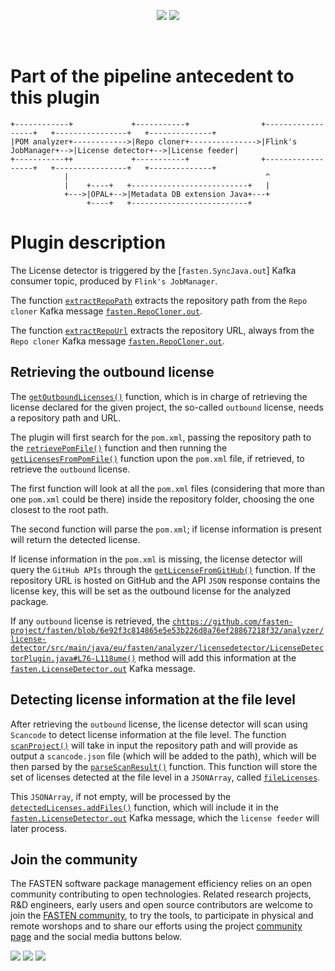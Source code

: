 <!--
<p align="center">
    <img src="https://user-images.githubusercontent.com/45048351/91091340-1c578200-e65f-11ea-9c5d-597fbbe4ba41.jpg">
</p>
<br/>
-->
<p align="center">
    <a href="https://github.com/fasten-project/fasten/actions" alt="GitHub Workflow Status">
        <img src="https://img.shields.io/github/workflow/status/fasten-project/fasten/Java%20CI?logo=GitHub%20Actions&logoColor=white&style=for-the-badge" /></a>
    <!-- Here should be a link to Maven repo and version should be pulled from there. -->
    <a href="https://github.com/fasten-project/fasten/" alt="GitHub Workflow Status">
                <img src="https://img.shields.io/maven-central/v/fasten/graph?label=version&logo=Apache%20Maven&style=for-the-badge" /></a>
</p>
<br/>

# Part of the pipeline antecedent to this plugin

```
+------------+             +-----------+                +------------------+   +----------------+   +--------------+
|POM analyzer+------------>|Repo cloner+--------------->|Flink's JobManager+-->|License detector+-->|License feeder|
+-----------++             +-----------+                +------------------+   +----------------+   +--------------+
            |                                            ^
            |    +----+   +--------------------------+   |
            +--->|OPAL+-->|Metadata DB extension Java+---+
                 +----+   +--------------------------+
```

# Plugin description

The License detector is triggered by the [`fasten.SyncJava.out`] Kafka consumer topic, produced by `Flink's JobManager`.

The function [`extractRepoPath`](https://github.com/fasten-project/fasten/blob/endocode/compliancePlugin/analyzer/license-detector/src/main/java/eu/fasten/analyzer/licensedetector/LicenseDetectorPlugin.java#L294-L314) extracts the repository path from the `Repo cloner` Kafka message [`fasten.RepoCloner.out`](https://github.com/fasten-project/fasten/wiki/Kafka-Topics#fastenrepocloner).

The function [`extractRepoUrl`](https://github.com/fasten-project/fasten/blob/endocode/compliancePlugin/analyzer/license-detector/src/main/java/eu/fasten/analyzer/licensedetector/LicenseDetectorPlugin.java#L316-L332) extracts the repository URL, always from the `Repo cloner` Kafka message [`fasten.RepoCloner.out`](https://github.com/fasten-project/fasten/wiki/Kafka-Topics#fastenrepocloner).

## Retrieving the outbound license 

The [`getOutboundLicenses()`](https://github.com/fasten-project/fasten/blob/endocode/compliancePlugin/analyzer/license-detector/src/main/java/eu/fasten/analyzer/licensedetector/LicenseDetectorPlugin.java#L120-L163) function, which is in charge of retrieving the license declared for the given project, the so-called `outbound` license, needs a repository path and URL.

The plugin will first search for the `pom.xml`, passing the repository path to the [`retrievePomFile()`](https://github.com/fasten-project/fasten/blob/endocode/compliancePlugin/analyzer/license-detector/src/main/java/eu/fasten/analyzer/licensedetector/LicenseDetectorPlugin.java#L334-L370) function and then running the [`getLicensesFromPomFile()`](https://github.com/fasten-project/fasten/blob/endocode/compliancePlugin/analyzer/license-detector/src/main/java/eu/fasten/analyzer/licensedetector/LicenseDetectorPlugin.java#L165-L214) function upon the `pom.xml` file, if retrieved, to retrieve the `outbound` license. 

The first function will look at all the `pom.xml` files (considering that more than one `pom.xml` could be there) inside the repository folder, choosing the one closest to the root path.

The second function will parse the `pom.xml`; if license information is present will return the detected license.

If license information in the `pom.xml` is missing, the license detector will query the `GitHub APIs` through the [`getLicenseFromGitHub()`](https://github.com/fasten-project/fasten/blob/6e92f3c814865e5e53b226d8a76ef28867218f32/analyzer/license-detector/src/main/java/eu/fasten/analyzer/licensedetector/LicenseDetectorPlugin.java#L215-L292) function. If the repository URL is hosted on GitHub and the API `JSON` response contains the license key, this will be set as the outbound license for the analyzed package.

If any `outbound` license is retrieved, the [`chttps://github.com/fasten-project/fasten/blob/6e92f3c814865e5e53b226d8a76ef28867218f32/analyzer/license-detector/src/main/java/eu/fasten/analyzer/licensedetector/LicenseDetectorPlugin.java#L76-L118ume()`](url) method will add this information at the [`fasten.LicenseDetector.out`](https://github.com/fasten-project/fasten/wiki/Kafka-Topics#fastenlicensedetector) Kafka message.


## Detecting license information at the file level

After retrieving the `outbound` license, the license detector will scan using `Scancode` to detect license information at the file level. The function [`scanProject()`](https://github.com/fasten-project/fasten/blob/6e92f3c814865e5e53b226d8a76ef28867218f32/analyzer/license-detector/src/main/java/eu/fasten/analyzer/licensedetector/LicenseDetectorPlugin.java#L371-L440) will take in input the repository path and will provide as output  a `scancode.json` file (which will be added to the path), which will be then parsed by the [`parseScanResult()`](https://github.com/fasten-project/fasten/blob/6e92f3c814865e5e53b226d8a76ef28867218f32/analyzer/license-detector/src/main/java/eu/fasten/analyzer/licensedetector/LicenseDetectorPlugin.java#L441-L470) function. This function will store the set of licenses detected at the file level in a `JSONArray`, called [`fileLicenses`](https://github.com/fasten-project/fasten/blob/6e92f3c814865e5e53b226d8a76ef28867218f32/analyzer/license-detector/src/main/java/eu/fasten/analyzer/licensedetector/LicenseDetectorPlugin.java#L106-L112). 

This `JSONArray`, if not empty, will be processed by the [`detectedLicenses.addFiles()`](https://github.com/fasten-project/fasten/blob/6e92f3c814865e5e53b226d8a76ef28867218f32/core/src/main/java/eu/fasten/core/data/metadatadb/license/DetectedLicenses.java#L31-L33
) function, which will include it in the [`fasten.LicenseDetector.out`](https://github.com/fasten-project/fasten/wiki/Kafka-Topics#fastenlicensedetector) Kafka message, which the `license feeder` will later process.
























<!-- TODO Provide description -->

<!-- TODO Shall we provide an example that can be manually triggered?

## Arguments

## Usage

1. (Optional) When using a custom Kubernetes namespace, make sure to create it first:
    ```bash
    kubectl create namespace myownnamespace
    ``` 

1. (Optional) Install [Kafka](https://github.com/bitnami/charts/tree/master/bitnami/kafka) in your cluster:
    ```bash
    helm repo add bitnami https://charts.bitnami.com/bitnami
    helm install \
        --set service.type=LoadBalancer \
        --set externalAccess.enabled=true \
        fasten-kafka-instance \
        bitnami/kafka
    ```
    -
        This plugin sends the license report back to Kafka using
        its default
        Helm chart
        address.
        \
        If you need to use your own Kafka instance,
        please set its address
        [here](https://github.com/fasten-project/fasten/blob/d42f3ec828d0e6c0663e7db566b0b18df2b0d5a7/analyzer/compliance-analyzer/src/main/resources/k8s/qmstr/job.yaml#L39).
    -
        Make sure to add:
        ```
        --namespace myownnamespace
        ```
        when using a custom Kubernetes namespace.

1. Start the plugin specifying the path to the cluster credentials file as an environment variable:
    
   1. From the FASTEN server:
        1.  When using the Kafka instance installed in the cluster in step 1,
            first retrieve its public IP with:
            ```bash
            export KAFKA_ADDRESS=$(kubectl get svc fasten-kafka-instance -o jsonpath='{.status.loadBalancer.ingress[0].ip}')
            ```
        1. Start the plugin using the FASTEN server JAR (from the project root):
            ```bash
            java \
                -jar docker/server/server-0.0.1-SNAPSHOT-with-dependencies.jar \
                --kafka_server ${KAFKA_ADDRESS}:9092 \
                --plugin_dir $(pwd)/docker/plugins \
                --plugin_list LicenseDetector \
                --topic LicenseDetector=fasten.RepoCloner.out
            ```
       
   1. As a standalone Maven plugin:
       ```bash
       # Example: from the FASTEN root folder
       mvn \
         -DclusterCredentials=path/to/cluster/credentials.json \
         clean install exec:java \
         -f analyzer/license-detector/pom.xml \
         -Dexec.args="--repository analyzer/license-detector/dummyKafkaTopic.json"
       ```
       -
           This demo simulates a Kafka message consumption by reading the [`dummyKafkaTopic.json` file](dummyKafkaTopic.json).
       -
           Upon consuming the message, the plugin starts Quartermaster, that will build and analyze the specified repository.
       -
           Make sure to include the Kubernetes namespace when using a custom one:
           ```
           -Dexec.args="--repository analyzer/license-detector/dummyKafkaTopic.json --namespace myownnamespace"
           ```


The plugin then generates a [`fasten.qmstr.*` Kafka message](https://github.com/fasten-project/fasten/wiki/Kafka-Topics#fastenqmstr).

## Extra

<details>
<summary>Metadata visualization</summary>

Here are the necessary steps needed to visualize the detected metadata stored in our graph database.

<p align="center">
    <img src="https://raw.githubusercontent.com/fullsushidev/qmstr/master/doc/static/img/qmstr-plugin.gif">
</p>
  
1. Wait for the build and analysis phases to be over:
    ```bash
    kubectl logs --follow $(kubectl get pods --selector job-name=qmstr -o=name) qmstr-client
    ```

1. Forward two local ports to the following two ports on the DGraph Pod:
    ```bash
    kubectl port-forward $(kubectl get pods --selector job-name=qmstr -o=name) 8000:8000
    ```
    ```bash
    kubectl port-forward $(kubectl get pods --selector job-name=qmstr -o=name) 8080:8080
    ```

1. Open [localhost:8000/?latest](http://localhost:8000/?latest) in your browser.

1. Click on "Continue":
    <p align="center">
        <img src="https://user-images.githubusercontent.com/45048351/92643192-0649f280-f2ea-11ea-842d-ee9612f54f7c.png" alt="DGraph login page" width="75%"/>
    </p>

1. Navigate to the "Console" page.

1. You should now be able to query the database:  
    ```graphql
    {
        PackageNodes(func: has(packageNodeType)) @recurse(loop: true, depth: 3) {
            uid
            name
            version
            packageNodeType
            targets
            additionalInfo
            buildConfig
            diagnosticInfo
            timestamp
        }
    
        FileNodes(func: has(fileNodeType)) @recurse(loop: true, depth: 3) {
            uid
            fileNodeType
            path
            name
            fileData
            timestamp
            derivedFrom
            dependencies
        }
    
        FileDataNodes(func: has(fileDataNodeType)) @recurse(loop: true, depth: 3) {
            uid
            fileDataNodeType
            hash
            additionalInfo
            diagnosticInfo
        }
    
        InfoNodes(func: has(infoNodeType)) @recurse(loop: true, depth: 3) {
            uid
            infoNodeType
            type
            confidenceScore
            analyzer
            dataNodes
            timestamp
        }
    
        Analyzers(func: has(analyzerNodeType)) @recurse(loop: true, depth: 3) {
            uid
            name
            analyzerNodeType
            trustLevel
            pathSub
            old
            new
        }
    
        DataNodes(func: has(dataNodeType)) @recurse(loop: true, depth: 3) {
            uid
            dataNodeType
            type
            data
            timestamp
        }
    }
    ```

1. The generated graph should look something like this:
    <p align="center">
        <img src="https://raw.githubusercontent.com/wiki/fasten-project/fasten/img/qmstr/build_graph.png" alt="Generated Build Graph example"/>
    </p>
    The left part of the graph consists in the usual build graph, having in this case a single (Java) package node in green as the central node.
    License and compliance information is on the right, having the analyzer node in pink right in the middle.  
</details>

-->

## Join the community

The FASTEN software package management efficiency relies on an open community contributing to open technologies. Related research projects, R&D engineers, early users and open source contributors are welcome to join the [FASTEN community](https://www.fasten-project.eu/view/Main/Community), to try the tools, to participate in physical and remote worshops and to share our efforts using the project [community page](https://www.fasten-project.eu/view/Main/Community) and the social media buttons below.  
<p>
    <a href="http://www.twitter.com/FastenProject" alt="Fasten Twitter">
        <img src="https://img.shields.io/badge/%20-Twitter-%231DA1F2?logo=Twitter&style=for-the-badge&logoColor=white" /></a>
    <a href="http://www.slideshare.net/FastenProject" alt="GitHub Workflow Status">
                <img src="https://img.shields.io/badge/%20-SlideShare-%230077B5?logo=slideshare&style=for-the-badge&logoColor=white" /></a>
    <a href="http://www.linkedin.com/groups?gid=12172959" alt="Gitter">
            <img src="https://img.shields.io/badge/%20-LinkedIn-%232867B2?logo=linkedin&style=for-the-badge&logoColor=white" /></a>
</p>
